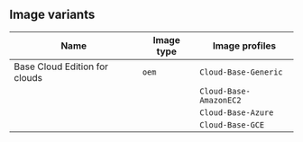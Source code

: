 ## Image variants

| Name                           | Image type | Image profiles                   |
|--------------------------------|------------|----------------------------------|
| Base Cloud Edition for clouds  | `oem`      | `Cloud-Base-Generic`             |
|                                |            | `Cloud-Base-AmazonEC2`           |
|                                |            | `Cloud-Base-Azure`               |
|                                |            | `Cloud-Base-GCE`                 |
